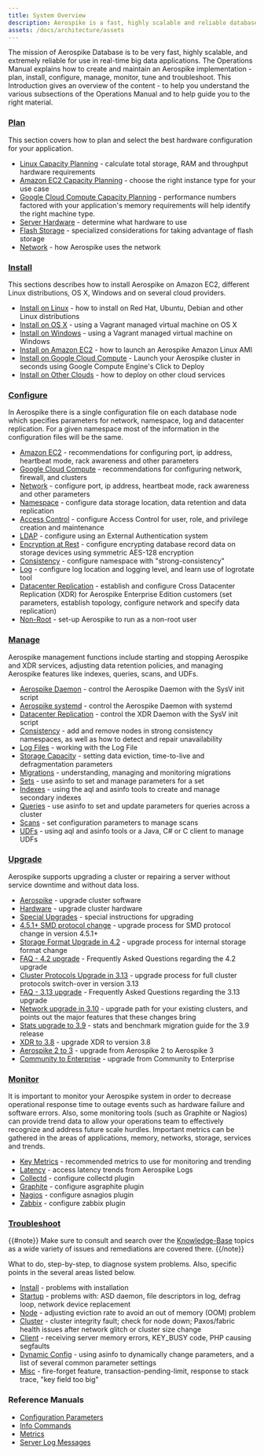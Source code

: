 ```yaml
---
title: System Overview
description: Aerospike is a fast, highly scalable and reliable database for real-time, big data applications.  
assets: /docs/architecture/assets
---
```


The mission of Aerospike Database is to be very fast, highly scalable, and extremely reliable for use in real-time big data applications. The Operations Manual explains how to create and maintain an Aerospike implementation - plan, install, configure, manage, monitor, tune and troubleshoot. This Introduction gives an overview of the content - to help you understand the various subsections of the Operations Manual and to help guide you to the right material.

### [Plan](/docs/operations/plan)

This section covers how to plan and select the best hardware configuration for your application.

- [Linux Capacity Planning](/docs/operations/plan/capacity) - calculate total storage, RAM and throughput hardware requirements
- [Amazon EC2 Capacity Planning](/docs/deploy_guides/aws/plan) - choose the right instance type for your use case
- [Google Cloud Compute Capacity Planning](/docs/deploy_guides/gcp/plan) - performance numbers factored with your application's memory requirements will help identify the right machine type.
- [Server Hardware](/docs/operations/plan/hardware) - determine what hardware to use
- [Flash Storage](/docs/operations/plan/ssd) - specialized considerations for taking advantage of flash storage
- [Network](/docs/operations/plan/network) - how Aerospike uses the network

### [Install](/docs/operations/install)

This sections describes how to install Aerospike on Amazon EC2, different Linux distributions, OS X, Windows and on several cloud providers.

- [Install on Linux](/docs/operations/install) - how to install on Red Hat, Ubuntu, Debian and other Linux distributions
- [Install on OS X](/docs/operations/install/vagrant/mac) - using a Vagrant managed virtual machine on OS X
- [Install on Windows](/docs/operations/install/vagrant/win) - using a Vagrant managed virtual machine on Windows
- [Install on Amazon EC2](/docs/deploy_guides/aws/install) - how to launch an Aerospike Amazon Linux AMI
- [Install on Google Cloud Compute](/docs/deploy_guides/gcp/install) - Launch your Aerospike cluster in seconds using Google Compute Engine's Click to Deploy
- [Install on Other Clouds](/docs/operations/install) - how to deploy on other cloud services

### [Configure](/docs/operations/configure)

In Aerospike there is a single configuration file on each database node which specifies parameters for network, namespace, log and datacenter replication. For a given namespace most of the information in the configuration files will be the same.

- [Amazon EC2](/docs/deploy_guides/aws/recommendations) - recommendations for configuring port, ip address, heartbeat mode, rack awareness and other parameters
- [Google Cloud Compute](/docs/deploy_guides/gcp/recommendations) - recommendations for configuring network, firewall, and clusters
- [Network](/docs/operations/configure/network) - configure port, ip address, heartbeat mode, rack awareness and other parameters
- [Namespace](/docs/operations/configure/namespace) - configure data storage location, data retention and data replication
- [Access Control](/docs/operations/configure/security/access-control) - configure Access Control for user, role, and privilege creation and maintenance
- [LDAP](/docs/operations/configure/security/ldap) - configure using an External Authentication system
- [Encryption at Rest](/docs/operations/configure/security/encryption-at-rest) - configure encrypting database record data on storage devices using symmetric AES-128 encryption 
- [Consistency](/docs/operations/configure/consistency) - configure namespace with "strong-consistency"
- [Log](/docs/operations/configure/log) - configure log location and logging level, and learn use of logrotate tool
- [Datacenter Replication](/docs/operations/configure/cross-datacenter) - establish and configure Cross Datacenter Replication (XDR) for Aerospike Enterprise Edition customers (set parameters, establish topology, configure network and specify data replication)
- [Non-Root](/docs/operations/configure/non_root) - set-up Aerospike to run as a non-root user

### [Manage](/docs/operations/manage)

Aerospike management functions include starting and stopping Aerospike and XDR services, adjusting data retention policies, and managing Aerospike features like indexes, queries, scans, and UDFs. 

- [Aerospike Daemon](/docs/operations/manage/aerospike) - control the Aerospike Daemon with the SysV init script
- [Aerospike systemd](/docs/operations/manage/aerospike/systemd) - control the Aerospike Daemon with systemd
- [Datacenter Replication](/docs/operations/manage/xdr) - control the XDR Daemon with the SysV init script
- [Consistency](/docs/operations/manage/consistency) - add and remove nodes in strong consistency namespaces, as well as how to detect and repair unavailability
- [Log Files](/docs/operations/manage/log) - working with the Log File
- [Storage Capacity](/docs/operations/manage/storage) - setting data eviction, time-to-live and defragmentation parameters
- [Migrations](/docs/operations/manage/migration) - understanding, managing and monitoring migrations
- [Sets](/docs/operations/manage/sets) - use asinfo to set and manage parameters for a set
- [Indexes](/docs/operations/manage/indexes) - using the aql and asinfo tools to create and manage secondary indexes
- [Queries](/docs/operations/manage/queries) - use asinfo to set and update parameters for queries across a cluster
- [Scans](/docs/operations/manage/scans) - set configuration parameters to manage scans
- [UDFs](/docs/operations/manage/udfs) - using aql and asinfo tools or a Java, C# or C client to manage UDFs

### [Upgrade](/docs/operations/upgrade)

Aerospike supports upgrading a cluster or repairing a server without service downtime and without data loss.

- [Aerospike](/docs/operations/upgrade/aerospike) - upgrade cluster software
- [Hardware](/docs/operations/upgrade/hardware) - upgrade cluster hardware
- [Special Upgrades](/docs/operations/upgrade/aerospike/special_upgrades) - special instructions for upgrading
- [4.5.1+ SMD protocol change](/docs/operations/upgrade/aerospike/special_upgrades/4.5.1) - upgrade process for SMD protocol change in version 4.5.1+
- [Storage Format Upgrade in 4.2](/docs/operations/upgrade/storage_to_4_2) - upgrade process for internal storage format change
- [FAQ - 4.2 upgrade](/docs/operations/upgrade/storage_to_4_2/faq) - Frequently Asked Questions regarding the 4.2 upgrade
- [Cluster Protocols Upgrade in 3.13](/docs/operations/upgrade/cluster_to_3_13) - upgrade process for full cluster protocols switch-over in version 3.13
- [FAQ - 3.13 upgrade](/docs/operations/upgrade/cluster_to_3_13/faq) - Frequently Asked Questions regarding the 3.13 upgrade
- [Network upgrade in 3.10](/docs/operations/upgrade/network_to_3_10) - upgrade path for your existing clusters, and points out the major features that these changes bring
- [Stats upgrade to 3.9](/docs/operations/upgrade/stats_to_3_9) - stats and benchmark migration guide for the 3.9 release
- [XDR to 3.8](/docs/operations/upgrade/xdr_to_3_8) - upgrade XDR to version 3.8
- [Aerospike 2 to 3](/docs/operations/upgrade/2_to_3) - upgrade from Aerospike 2 to Aerospike 3
- [Community to Enterprise](/docs/operations/upgrade/community2enterprise) - upgrade from Community to Enterprise

### [Monitor](/docs/operations/monitor)

It is important to monitor your Aerospike system in order to decrease operational response time to outage events such as hardware failure and software errors. Also, some monitoring tools (such as Graphite or Nagios) can provide trend data to allow your operations team to effectively recognize and address future scale hurdles. Important metrics can be gathered in the areas of applications, memory, networks, storage, services and trends.

- [Key Metrics](/docs/operations/monitor/key_metrics) - recommended metrics to use for monitoring and trending
- [Latency](/docs/operations/monitor/latency) - access latency trends from Aerospike Logs
- [Collectd](/docs/operations/monitor/collectd) - configure collectd plugin
- [Graphite](/docs/operations/monitor/graphite) - configure asgraphite plugin
- [Nagios](/docs/operations/monitor/nagios) - configure asnagios plugin
- [Zabbix](/docs/operations/monitor/zabbix) - configure zabbix plugin


### [Troubleshoot](/docs/operations/troubleshoot)

{{#note}}
Make sure to consult and search over the [Knowledge-Base](https://discuss.aerospike.com/c/knowledge-base) topics as a wide variety of issues and remediations 
are covered there.
{{/note}}

What to do, step-by-step, to diagnose system problems.  Also, specific points in the several areas listed below.

- [Install](/docs/operations/troubleshoot/install) - problems with installation
- [Startup](/docs/operations/troubleshoot/startup) - problems with: ASD daemon, file descriptors in log, defrag loop, network device replacement
- [Node](/docs/operations/troubleshoot/node) - adjusting eviction rate to avoid an out of memory (OOM) problem
- [Cluster](/docs/operations/troubleshoot/cluster) - cluster integrity fault; check for node down; Paxos/fabric health issues after network glitch or cluster size change
- [Client](/docs/operations/troubleshoot/client) - receiving server memory errors, KEY_BUSY code, PHP causing segfaults
- [Dynamic Config](/docs/operations/troubleshoot/dynamic_config) - using asinfo to dynamically change parameters, and a list of several common parameter settings
- [Misc](/docs/operations/troubleshoot/misc) - fire-forget feature, transaction-pending-limit, response to stack trace, "key field too big"

### Reference Manuals

- [Configuration Parameters](/docs/reference/configuration)
- [Info Commands](/docs/reference/info)
- [Metrics](/docs/reference/metrics)
- [Server Log Messages](/docs/reference/serverlogmessages)


